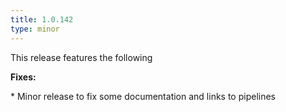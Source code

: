 ```yaml
---
title: 1.0.142
type: minor
---
```


This release features the following

**Fixes:**

\* Minor release to fix some documentation and links to pipelines